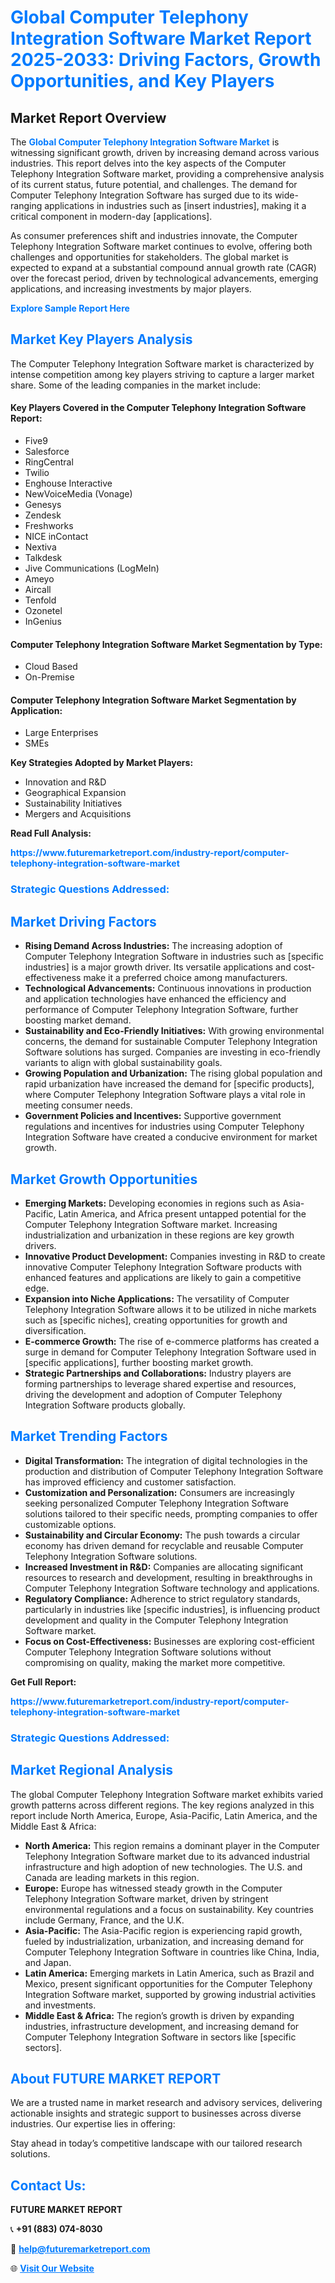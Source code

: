 <h1 style="color: #007BFF;">Global Computer Telephony Integration Software Market Report 2025-2033: Driving Factors, Growth Opportunities, and Key Players</h1>

<section id="overview">
<h2>Market Report Overview</h2>
<p>The <a href="https://www.futuremarketreport.com/industry-report/computer-telephony-integration-software-market" style="color: #007BFF; text-decoration: none;"><strong>Global Computer Telephony Integration Software Market</strong></a> is witnessing significant growth, driven by increasing demand across various industries. This report delves into the key aspects of the Computer Telephony Integration Software market, providing a comprehensive analysis of its current status, future potential, and challenges. The demand for Computer Telephony Integration Software has surged due to its wide-ranging applications in industries such as [insert industries], making it a critical component in modern-day [applications].</p>
<p>As consumer preferences shift and industries innovate, the Computer Telephony Integration Software market continues to evolve, offering both challenges and opportunities for stakeholders. The global market is expected to expand at a substantial compound annual growth rate (CAGR) over the forecast period, driven by technological advancements, emerging applications, and increasing investments by major players.</p>
</section>

<section id="overview">
<p><a href="https://www.futuremarketreport.com/request-sample/reportId=27991" style="color: #007BFF; text-decoration: none;"><strong>Explore Sample Report Here</strong></a></p>
</section>

<section id="key-players">
<h2 style="color: #007BFF;">Market Key Players Analysis</h2>
<p>The Computer Telephony Integration Software market is characterized by intense competition among key players striving to capture a larger market share. Some of the leading companies in the market include:</p>
<h4>Key Players Covered in the Computer Telephony Integration Software Report:</h4>
<ul><li>Five9</li><li>Salesforce</li><li>RingCentral</li><li>Twilio</li><li>Enghouse Interactive</li><li>NewVoiceMedia (Vonage)</li><li>Genesys</li><li>Zendesk</li><li>Freshworks</li><li>NICE inContact</li><li>Nextiva</li><li>Talkdesk</li><li>Jive Communications (LogMeIn)</li><li>Ameyo</li><li>Aircall</li><li>Tenfold</li><li>Ozonetel</li><li>InGenius</li></ul>
<h4>Computer Telephony Integration Software Market Segmentation by Type:</h4>
<ul><li>Cloud Based</li><li>On-Premise</li></ul>

<h4>Computer Telephony Integration Software Market Segmentation by Application:</h4>
<ul><li>Large Enterprises</li><li>SMEs</li></ul>
<p><strong>Key Strategies Adopted by Market Players:</strong></p>
<ul>
<li>Innovation and R&D</li>
<li>Geographical Expansion</li>
<li>Sustainability Initiatives</li>
<li>Mergers and Acquisitions</li>
</ul>
</section>

<section>
<p><strong>Read Full Analysis: </strong></p><a href="https://www.futuremarketreport.com/industry-report/computer-telephony-integration-software-market" style="color: #007BFF; text-decoration: none;"><strong>https://www.futuremarketreport.com/industry-report/computer-telephony-integration-software-market</strong></a>
<h3 style="color: #007BFF;">Strategic Questions Addressed:</h3>
</section>

<section id="driving-factors">
<h2 style="color: #007BFF;">Market Driving Factors</h2>
<ul>
<li><strong>Rising Demand Across Industries:</strong> The increasing adoption of Computer Telephony Integration Software in industries such as [specific industries] is a major growth driver. Its versatile applications and cost-effectiveness make it a preferred choice among manufacturers.</li>
<li><strong>Technological Advancements:</strong> Continuous innovations in production and application technologies have enhanced the efficiency and performance of Computer Telephony Integration Software, further boosting market demand.</li>
<li><strong>Sustainability and Eco-Friendly Initiatives:</strong> With growing environmental concerns, the demand for sustainable Computer Telephony Integration Software solutions has surged. Companies are investing in eco-friendly variants to align with global sustainability goals.</li>
<li><strong>Growing Population and Urbanization:</strong> The rising global population and rapid urbanization have increased the demand for [specific products], where Computer Telephony Integration Software plays a vital role in meeting consumer needs.</li>
<li><strong>Government Policies and Incentives:</strong> Supportive government regulations and incentives for industries using Computer Telephony Integration Software have created a conducive environment for market growth.</li>
</ul>
</section>

<section id="growth-opportunities">
<h2 style="color: #007BFF;">Market Growth Opportunities</h2>
<ul>
<li><strong>Emerging Markets:</strong> Developing economies in regions such as Asia-Pacific, Latin America, and Africa present untapped potential for the Computer Telephony Integration Software market. Increasing industrialization and urbanization in these regions are key growth drivers.</li>
<li><strong>Innovative Product Development:</strong> Companies investing in R&D to create innovative Computer Telephony Integration Software products with enhanced features and applications are likely to gain a competitive edge.</li>
<li><strong>Expansion into Niche Applications:</strong> The versatility of Computer Telephony Integration Software allows it to be utilized in niche markets such as [specific niches], creating opportunities for growth and diversification.</li>
<li><strong>E-commerce Growth:</strong> The rise of e-commerce platforms has created a surge in demand for Computer Telephony Integration Software used in [specific applications], further boosting market growth.</li>
<li><strong>Strategic Partnerships and Collaborations:</strong> Industry players are forming partnerships to leverage shared expertise and resources, driving the development and adoption of Computer Telephony Integration Software products globally.</li>
</ul>
</section>

<section id="trending-factors">
<h2 style="color: #007BFF;">Market Trending Factors</h2>
<ul>
<li><strong>Digital Transformation:</strong> The integration of digital technologies in the production and distribution of Computer Telephony Integration Software has improved efficiency and customer satisfaction.</li>
<li><strong>Customization and Personalization:</strong> Consumers are increasingly seeking personalized Computer Telephony Integration Software solutions tailored to their specific needs, prompting companies to offer customizable options.</li>
<li><strong>Sustainability and Circular Economy:</strong> The push towards a circular economy has driven demand for recyclable and reusable Computer Telephony Integration Software solutions.</li>
<li><strong>Increased Investment in R&D:</strong> Companies are allocating significant resources to research and development, resulting in breakthroughs in Computer Telephony Integration Software technology and applications.</li>
<li><strong>Regulatory Compliance:</strong> Adherence to strict regulatory standards, particularly in industries like [specific industries], is influencing product development and quality in the Computer Telephony Integration Software market.</li>
<li><strong>Focus on Cost-Effectiveness:</strong> Businesses are exploring cost-efficient Computer Telephony Integration Software solutions without compromising on quality, making the market more competitive.</li>
</ul>
</section>

<section>
<p><strong>Get Full Report: </strong></p><a href="https://www.futuremarketreport.com/industry-report/computer-telephony-integration-software-market" style="color: #007BFF; text-decoration: none;"><strong>https://www.futuremarketreport.com/industry-report/computer-telephony-integration-software-market</strong></a>
<h3 style="color: #007BFF;">Strategic Questions Addressed:</h3>
</section>


<section id="regional-analysis">
<h2 style="color: #007BFF;">Market Regional Analysis</h2>
<p>The global Computer Telephony Integration Software market exhibits varied growth patterns across different regions. The key regions analyzed in this report include North America, Europe, Asia-Pacific, Latin America, and the Middle East & Africa:</p>
<ul>
<li><strong>North America:</strong> This region remains a dominant player in the Computer Telephony Integration Software market due to its advanced industrial infrastructure and high adoption of new technologies. The U.S. and Canada are leading markets in this region.</li>
<li><strong>Europe:</strong> Europe has witnessed steady growth in the Computer Telephony Integration Software market, driven by stringent environmental regulations and a focus on sustainability. Key countries include Germany, France, and the U.K.</li>
<li><strong>Asia-Pacific:</strong> The Asia-Pacific region is experiencing rapid growth, fueled by industrialization, urbanization, and increasing demand for Computer Telephony Integration Software in countries like China, India, and Japan.</li>
<li><strong>Latin America:</strong> Emerging markets in Latin America, such as Brazil and Mexico, present significant opportunities for the Computer Telephony Integration Software market, supported by growing industrial activities and investments.</li>
<li><strong>Middle East & Africa:</strong> The region’s growth is driven by expanding industries, infrastructure development, and increasing demand for Computer Telephony Integration Software in sectors like [specific sectors].</li>
</ul>
</section>

<footer>
<h2 style="color: #007BFF;">About FUTURE MARKET REPORT</h2>
<p>We are a trusted name in market research and advisory services, delivering actionable insights and strategic support to businesses across diverse industries. Our expertise lies in offering:</p>

<p>Stay ahead in today’s competitive landscape with our tailored research solutions.</p>

<h2 style="color: #007BFF;">Contact Us:</h2>
<p><strong>FUTURE MARKET REPORT</strong></p>
<p>📞 <strong>+91 (883) 074-8030</strong></p>
<p>📧 <strong><a href="mailto:help@futuremarketreport.com" style="color: #007BFF;">help@futuremarketreport.com</a></strong></p>
<p>🌐 <strong><a href="https://www.futuremarketreport.com/" style="color: #007BFF;">Visit Our Website</a></strong></p>
</footer>